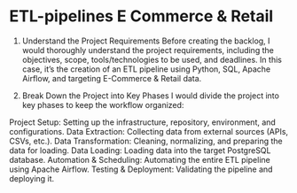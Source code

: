 # ETL-pipelines E Commerce & Retail
1. Understand the Project Requirements
Before creating the backlog, I would thoroughly understand the project requirements, including the objectives, scope, tools/technologies to be used, and deadlines. In this case, it’s the creation of an ETL pipeline using Python, SQL, Apache Airflow, and targeting E-Commerce & Retail data.

2. Break Down the Project into Key Phases
I would divide the project into key phases to keep the workflow organized:

Project Setup: Setting up the infrastructure, repository, environment, and configurations.
Data Extraction: Collecting data from external sources (APIs, CSVs, etc.).
Data Transformation: Cleaning, normalizing, and preparing the data for loading.
Data Loading: Loading data into the target PostgreSQL database.
Automation & Scheduling: Automating the entire ETL pipeline using Apache Airflow.
Testing & Deployment: Validating the pipeline and deploying it.